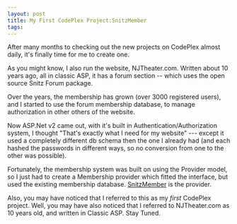 ```yaml
---
layout: post
title: My First CodePlex Project:SnitzMember
tags: 
---
```

After many months to checking out the new projects on CodePlex almost daily, it's finally time for me to create one. 

As you might know, I also run the website, NJTheater.com.  Written about 10 years ago, all in classic ASP, it has a forum section -- which uses the open source Snitz Forum package.

Over the years, the membership has grown (over 3000 registered users), and I started to use the forum membership database, to manage authorization in other others of the website.

Now ASP.Net v2 came out, with it's built in Authentication/Authorization system, I thought "That's exactly what I need for my website" --- except it used a completely different db schema then the one I already had (and each hashed the passwords in different ways, so no conversion from one to the other was possible).

Fortunately, the membership system was built on using the Provider model, so I just had to create a Membership provider which fitted the interface, but used the existing membership database. [SnitzMember](http://www.codeplex.com/SnitzMember) is the provider.

Also, you may have noticed that I referred to this as my *first* CodePlex project.  Well, you may have also noticed that I referred to NJTheater.com as 10 years old, and written in Classic ASP.  Stay Tuned.
